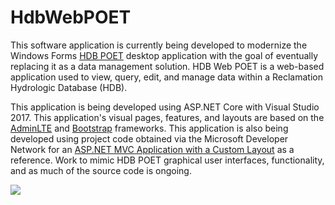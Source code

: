 # HdbWebPOET
This software application is currently being developed to modernize the Windows Forms [HDB POET](https://github.com/usbr/HdbPoet) desktop application with the goal of eventually replacing it as a data management solution. HDB Web POET is a web-based application used to view, query, edit, and manage data within a Reclamation Hydrologic Database (HDB). 

This application is being developed using ASP.NET Core with Visual Studio 2017. This application's visual pages, features, and layouts are based on the [AdminLTE](https://github.com/almasaeed2010/AdminLTE) and [Bootstrap](https://getbootstrap.com/) frameworks. This application is also being developed using project code obtained via the Microsoft Developer Network for an [ASP.NET MVC Application with a Custom Layout](https://code.msdn.microsoft.com/ASPNET-MVC-Application-b4b0dc3f#content) as a reference. Work to mimic HDB POET graphical user interfaces, functionality, and as much of the source code is ongoing.

<img src="https://raw.githubusercontent.com/wiki/usbr/HdbWebPOET/img/githubhomepage.png"/>
